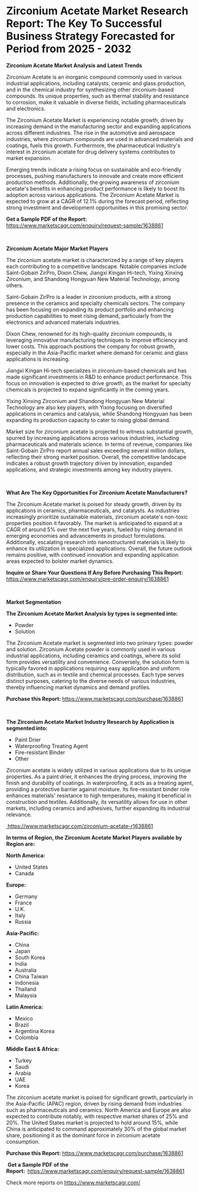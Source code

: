 <p><h1>Zirconium Acetate Market Research Report: The Key To Successful Business Strategy Forecasted for Period from 2025 - 2032</h1></p><p><strong>Zirconium Acetate Market Analysis and Latest Trends</strong></p>
<p><p>Zirconium Acetate is an inorganic compound commonly used in various industrial applications, including catalysts, ceramic and glass production, and in the chemical industry for synthesizing other zirconium-based compounds. Its unique properties, such as thermal stability and resistance to corrosion, make it valuable in diverse fields, including pharmaceuticals and electronics.</p><p>The Zirconium Acetate Market is experiencing notable growth, driven by increasing demand in the manufacturing sector and expanding applications across different industries. The rise in the automotive and aerospace industries, where zirconium compounds are used in advanced materials and coatings, fuels this growth. Furthermore, the pharmaceutical industry's interest in zirconium acetate for drug delivery systems contributes to market expansion.</p><p>Emerging trends indicate a rising focus on sustainable and eco-friendly processes, pushing manufacturers to innovate and create more efficient production methods. Additionally, the growing awareness of zirconium acetate's benefits in enhancing product performance is likely to boost its adoption across various applications. The Zirconium Acetate Market is expected to grow at a CAGR of 12.1% during the forecast period, reflecting strong investment and development opportunities in this promising sector.</p></p>
<p><strong>Get a Sample PDF of the Report:&nbsp;</strong> <a href="https://www.marketscagr.com/enquiry/request-sample/1638861?utm_campaign=3098&utm_medium=2&utm_source=Github&utm_content=ia&utm_term=31032025&utm_id=zirconium-acetate">https://www.marketscagr.com/enquiry/request-sample/1638861</a></p>
<p>&nbsp;</p>
<p><strong>Zirconium Acetate Major Market Players</strong></p>
<p><p>The zirconium acetate market is characterized by a range of key players each contributing to a competitive landscape. Notable companies include Saint-Gobain ZirPro, Dixon Chew, Jiangxi Kingan Hi-tech, Yixing Xinxing Zirconium, and Shandong Hongyuan New Material Technology, among others.</p><p>Saint-Gobain ZirPro is a leader in zirconium products, with a strong presence in the ceramics and specialty chemicals sectors. The company has been focusing on expanding its product portfolio and enhancing production capabilities to meet rising demand, particularly from the electronics and advanced materials industries.</p><p>Dixon Chew, renowned for its high-quality zirconium compounds, is leveraging innovative manufacturing techniques to improve efficiency and lower costs. This approach positions the company for robust growth, especially in the Asia-Pacific market where demand for ceramic and glass applications is increasing.</p><p>Jiangxi Kingan Hi-tech specializes in zirconium-based chemicals and has made significant investments in R&D to enhance product performance. This focus on innovation is expected to drive growth, as the market for specialty chemicals is projected to expand significantly in the coming years.</p><p>Yixing Xinxing Zirconium and Shandong Hongyuan New Material Technology are also key players, with Yixing focusing on diversified applications in ceramics and catalysis, while Shandong Hongyuan has been expanding its production capacity to cater to rising global demand.</p><p>Market size for zirconium acetate is projected to witness substantial growth, spurred by increasing applications across various industries, including pharmaceuticals and materials science. In terms of revenue, companies like Saint-Gobain ZirPro report annual sales exceeding several million dollars, reflecting their strong market position. Overall, the competitive landscape indicates a robust growth trajectory driven by innovation, expanded applications, and strategic investments among key industry players.</p></p>
<p>&nbsp;</p>
<p><strong>What Are The Key Opportunities For Zirconium Acetate Manufacturers?</strong></p>
<p><p>The Zirconium Acetate market is poised for steady growth, driven by its applications in ceramics, pharmaceuticals, and catalysts. As industries increasingly prioritize sustainable materials, zirconium acetate's non-toxic properties position it favorably. The market is anticipated to expand at a CAGR of around 5% over the next five years, fueled by rising demand in emerging economies and advancements in product formulations. Additionally, escalating research into nanostructured materials is likely to enhance its utilization in specialized applications. Overall, the future outlook remains positive, with continued innovation and expanding application areas expected to bolster market dynamics.</p></p>
<p><strong>Inquire or Share Your Questions If Any Before Purchasing This Report:</strong> <a href="https://www.marketscagr.com/enquiry/pre-order-enquiry/1638861?utm_campaign=3098&utm_medium=2&utm_source=Github&utm_content=ia&utm_term=31032025&utm_id=zirconium-acetate">https://www.marketscagr.com/enquiry/pre-order-enquiry/1638861</a></p>
<p>&nbsp;</p>
<p><strong>Market Segmentation</strong></p>
<p><strong>The Zirconium Acetate Market Analysis by types is segmented into:</strong></p>
<p><ul><li>Powder</li><li>Solution</li></ul></p>
<p><p>The Zirconium Acetate market is segmented into two primary types: powder and solution. Zirconium Acetate powder is commonly used in various industrial applications, including ceramics and coatings, where its solid form provides versatility and convenience. Conversely, the solution form is typically favored in applications requiring easy application and uniform distribution, such as in textile and chemical processes. Each type serves distinct purposes, catering to the diverse needs of various industries, thereby influencing market dynamics and demand profiles.</p></p>
<p><strong>Purchase this Report:&nbsp;</strong><a href="https://www.marketscagr.com/purchase/1638861?utm_campaign=3098&utm_medium=2&utm_source=Github&utm_content=ia&utm_term=31032025&utm_id=zirconium-acetate">https://www.marketscagr.com/purchase/1638861</a></p>
<p>&nbsp;</p>
<p><strong>The Zirconium Acetate Market Industry Research by Application is segmented into:</strong></p>
<p><ul><li>Paint Drier</li><li>Waterproofing Treating Agent</li><li>Fire-resistant Binder</li><li>Other</li></ul></p>
<p><p>Zirconium acetate is widely utilized in various applications due to its unique properties. As a paint drier, it enhances the drying process, improving the finish and durability of coatings. In waterproofing, it acts as a treating agent, providing a protective barrier against moisture. Its fire-resistant binder role enhances materials' resistance to high temperatures, making it beneficial in construction and textiles. Additionally, its versatility allows for use in other markets, including ceramics and adhesives, further expanding its industrial relevance.</p></p>
<p><a href="https://www.marketscagr.com/zirconium-acetate-r1638861?utm_campaign=3098&utm_medium=2&utm_source=Github&utm_content=ia&utm_term=31032025&utm_id=zirconium-acetate">&nbsp;https://www.marketscagr.com/zirconium-acetate-r1638861</a></p>
<p><strong>In terms of Region, the Zirconium Acetate Market Players available by Region are:</strong></p>
<p>
    <p> <strong> North America: </strong>
        <ul>
            <li>United States</li>
            <li>Canada</li>
        </ul>
        </p> 
    <p> <strong> Europe: </strong>
        <ul>
            <li>Germany</li>
            <li>France</li>
            <li>U.K.</li>
            <li>Italy</li>
            <li>Russia</li>
        </ul>
        </p> 
    <p> <strong> Asia-Pacific: </strong>
        <ul>
            <li>China</li>
            <li>Japan</li>
            <li>South Korea</li>
            <li>India</li>
            <li>Australia</li>
            <li>China Taiwan</li>
            <li>Indonesia</li>
            <li>Thailand</li>
            <li>Malaysia</li>
        </ul>
        </p> 
    <p> <strong> Latin America: </strong>
        <ul>
            <li>Mexico</li>
            <li>Brazil</li>
            <li>Argentina Korea</li>
            <li>Colombia</li>
        </ul>
        </p> 
    <p> <strong> Middle East & Africa: </strong>
        <ul>
            <li>Turkey</li>
            <li>Saudi</li>
            <li>Arabia</li>
            <li>UAE</li>
            <li>Korea</li>
        </ul>
    </p>
    </p>
<p><p>The zirconium acetate market is poised for significant growth, particularly in the Asia-Pacific (APAC) region, driven by rising demand from industries such as pharmaceuticals and ceramics. North America and Europe are also expected to contribute notably, with respective market shares of 25% and 20%. The United States market is projected to hold around 15%, while China is anticipated to command approximately 30% of the global market share, positioning it as the dominant force in zirconium acetate consumption.</p></p>
<p><strong>Purchase this Report: </strong><a href="https://www.marketscagr.com/purchase/1638861?utm_campaign=3098&utm_medium=2&utm_source=Github&utm_content=ia&utm_term=31032025&utm_id=zirconium-acetate">https://www.marketscagr.com/purchase/1638861</a></p>
<p>&nbsp;<strong>Get a Sample PDF of the Report:&nbsp;&nbsp;</strong><a href="https://www.marketscagr.com/enquiry/request-sample/1638861?utm_campaign=3098&utm_medium=2&utm_source=Github&utm_content=ia&utm_term=31032025&utm_id=zirconium-acetate">https://www.marketscagr.com/enquiry/request-sample/1638861</a></p>
<p><strong></strong></p>
<p>Check more reports on <a href="https://www.marketscagr.com/?utm_campaign=3098&utm_medium=2&utm_source=Github&utm_content=ia&utm_term=31032025&utm_id=zirconium-acetate">https://www.marketscagr.com/</a></p>